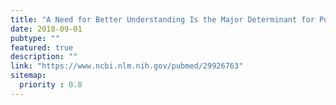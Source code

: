 ```yaml
---
title: "A Need for Better Understanding Is the Major Determinant for Public Perceptions of Human Gene Editing."
date: 2018-09-01
pubtype: ""
featured: true
description: ""
link: "https://www.ncbi.nlm.nih.gov/pubmed/29926763"
sitemap:
  priority : 0.8
---
```



